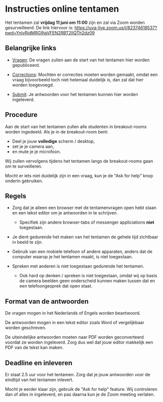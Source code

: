 # Instructies online tentamen

Het tentamen zal **vrijdag 11 juni om 11:00** zijn en zal via Zoom worden gesurveilleerd. De link hiervoor is: <https://uva-live.zoom.us/j/82374618537?pwd=YnlvRjdMRG9jaVFEN2RBT2lIQTh2dz09>

## Belangrijke links

* [Vragen](/exam/questions): De vragen zullen aan de start van het tentamen hier worden gepubliceerd.

* [Corrections](/exam/corrections): Mochten er correcties moeten worden gemaakt, omdat een vraag bijvoorbeeld toch niet helemaal duidelijk is, dan zal dat hier worden toegevoegd.

* [Submit](/exam/submit): Je antwoorden voor het tentamen kunnen hier worden ingeleverd.

## Procedure

Aan de start van het tentamen zullen alle studenten in breakout-rooms worden ingedeeld. Als je in de breakout-room bent:

* Deel je jouw **volledige** scherm / desktop,
* zet je je camera aan,
* en mute je je microfoon.

Wij zullen vervolgens tijdens het tentamen langs de breakout-rooms gaan om te surveilleren.

Mocht er iets niet duidelijk zijn in een vraag, kun je de "Ask for help" knop onderin gebruiken.

## Regels

* Zorg dat je alleen een browser met de tentamenvragen open hebt staan en een tekst editor om je antwoorden in te schrijven.

	* Specifiek zijn andere browser-tabs of messenger appliciations **niet** toegestaan.

* Je dient gedurende het maken van het tentamen de gehele tijd zichtbaar in beeld te zijn.

* Gebruik van een mobiele telefoon of andere apparaten, anders dat de computer waarop je het tentamen maakt, is niet toegestaan.

* Spreken met anderen is niet toegestaan gedurende het tentamen.

	* Ook hard op denken / spreken is niet toegestaan, omdat wij op basis de camera beelden geen onderscheid kunnen maken tussen dat en een telefoongesprek dat open staat.

## Format van de antwoorden

De vragen mogen in het Nederlands of Engels worden beantwoord.

De antwoorden mogen in een tekst editor zoals Word of vergelijkbaar worden geschreven.

De uiteindelijke antwoorden moeten naar PDF worden geconverteerd voordat ze worden ingeleverd. Zorg dus wel dat jouw editor makkelijk een PDF van de tekst kan maken.

## Deadline en inleveren

Er staat 2.5 uur voor het tentamen. Zorg dat je jouw antwoorden *voor* de eindtijd van het tentamen inlevert.

Mocht je eerder klaar zijn, gebruik de "Ask for help" feature. Wij controleren dan of alles in ingeleverd, en pas daarna kun je de Zoom meeting verlaten.

